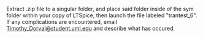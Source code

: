 Extract .zip file to a singular folder, and place said folder inside of the sym folder within your copy of LTSpice,
then launch the file labeled "trantest_6". If any complications are encountered, email Timothy_Dorval@student.uml.edu
and describe what has occured.
